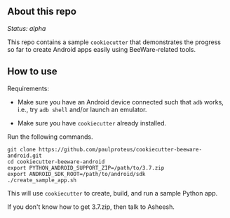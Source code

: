 ## About this repo

_Status: alpha_

This repo contains a sample `cookiecutter` that demonstrates the progress
so far to create Android apps easily using BeeWare-related tools.

## How to use

Requirements:

- Make sure you have an Android device connected such that `adb` works,
  i.e., try `adb shell` and/or launch an emulator.

- Make sure you have `cookiecutter` already installed.

Run the following commands.

```
git clone https://github.com/paulproteus/cookiecutter-beeware-android.git
cd cookiecutter-beeware-android
export PYTHON_ANDROID_SUPPORT_ZIP=/path/to/3.7.zip
export ANDROID_SDK_ROOT=/path/to/android/sdk
./create_sample_app.sh
```

This will use `cookiecutter` to create, build, and run a sample Python app.

If you don't know how to get 3.7.zip, then talk to Asheesh.
